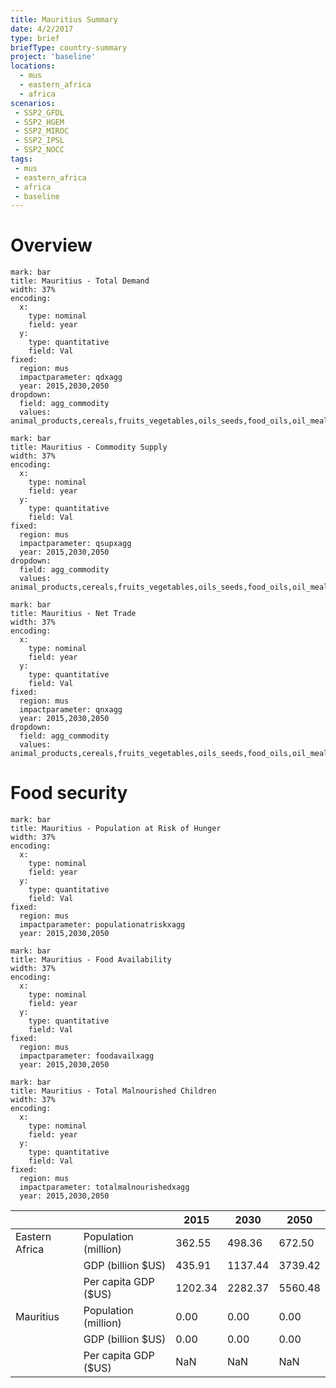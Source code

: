 ```yaml
---
title: Mauritius Summary
date: 4/2/2017
type: brief
briefType: country-summary
project: 'baseline'
locations:
  - mus
  - eastern_africa
  - africa
scenarios:
 - SSP2_GFDL
 - SSP2_HGEM
 - SSP2_MIROC
 - SSP2_IPSL
 - SSP2_NOCC
tags:
 - mus
 - eastern_africa
 - africa
 - baseline
---
```

# Overview 

```chart
mark: bar
title: Mauritius - Total Demand
width: 37%
encoding:
  x:
    type: nominal
    field: year
  y:
    type: quantitative
    field: Val
fixed:
  region: mus
  impactparameter: qdxagg
  year: 2015,2030,2050
dropdown:
  field: agg_commodity
  values: animal_products,cereals,fruits_vegetables,oils_seeds,food_oils,oil_meals,other,pulses,roots_tubers,sugar
```

```chart
mark: bar
title: Mauritius - Commodity Supply
width: 37%
encoding:
  x:
    type: nominal
    field: year
  y:
    type: quantitative
    field: Val
fixed:
  region: mus
  impactparameter: qsupxagg
  year: 2015,2030,2050
dropdown:
  field: agg_commodity
  values: animal_products,cereals,fruits_vegetables,oils_seeds,food_oils,oil_meals,other,pulses,roots_tubers,sugar
```

```chart
mark: bar
title: Mauritius - Net Trade
width: 37%
encoding:
  x:
    type: nominal
    field: year
  y:
    type: quantitative
    field: Val
fixed:
  region: mus
  impactparameter: qnxagg
  year: 2015,2030,2050
dropdown:
  field: agg_commodity
  values: animal_products,cereals,fruits_vegetables,oils_seeds,food_oils,oil_meals,other,pulses,roots_tubers,sugar
```

# Food security

```chart
mark: bar
title: Mauritius - Population at Risk of Hunger
width: 37%
encoding:
  x:
    type: nominal
    field: year
  y:
    type: quantitative
    field: Val
fixed:
  region: mus
  impactparameter: populationatriskxagg
  year: 2015,2030,2050
```

```chart
mark: bar
title: Mauritius - Food Availability
width: 37%
encoding:
  x:
    type: nominal
    field: year
  y:
    type: quantitative
    field: Val
fixed:
  region: mus
  impactparameter: foodavailxagg
  year: 2015,2030,2050
```

```chart
mark: bar
title: Mauritius - Total Malnourished Children
width: 37%
encoding:
  x:
    type: nominal
    field: year
  y:
    type: quantitative
    field: Val
fixed:
  region: mus
  impactparameter: totalmalnourishedxagg
  year: 2015,2030,2050
```

|   |   | 2015 | 2030 | 2050 |
|---|---|---|---|---|
| Eastern Africa | Population (million) | 362.55 | 498.36 | 672.50 |
|  | GDP (billion $US) | 435.91 | 1137.44 | 3739.42 |
|  | Per capita GDP ($US) | 1202.34 | 2282.37 | 5560.48 |
| Mauritius | Population (million) | 0.00 | 0.00 | 0.00 |
|  | GDP (billion $US) | 0.00 | 0.00 | 0.00 |
|  | Per capita GDP ($US) | NaN| NaN| NaN|